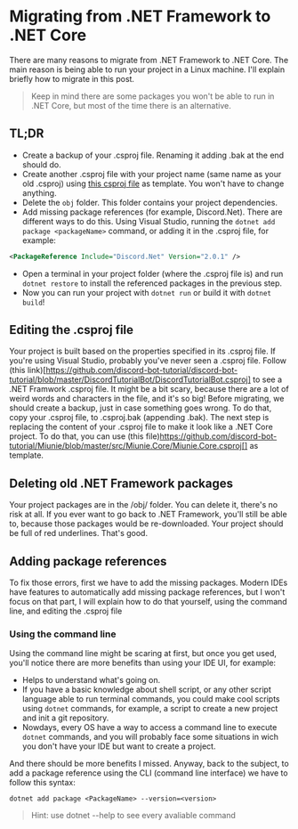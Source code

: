# Migrating from .NET Framework to .NET Core
There are many reasons to migrate from .NET Framework to .NET Core. The main reason is being able to run your project in a Linux machine. I'll explain briefly how to migrate in this post.

>Keep in mind there are some packages you won't be able to run in .NET Core, but most of the time there is an alternative.

## TL;DR
- Create a backup of your .csproj file. Renaming it adding .bak at the end should do.
- Create another .csproj file with your project name (same name as your old .csproj) using [this csproj file](https://github.com/discord-bot-tutorial/Miunie/blob/master/src/Miunie.Core/Miunie.Core.csproj) as template. You won't have to change anything.
- Delete the `obj` folder. This folder contains your project dependencies.
- Add missing package references (for example, Discord.Net). There are different ways to do this. Using Visual Studio, running the `dotnet add package <packageName>` command, or adding it in the .csproj file, for example:
```xml
<PackageReference Include="Discord.Net" Version="2.0.1" />
```

- Open a terminal in your project folder (where the .csproj file is) and run `dotnet restore` to install the referenced packages in the previous step.
- Now you can run your project with `dotnet run` or build it with `dotnet build`!

## Editing the .csproj file
Your project is built based on the properties specified in its .csproj file. If you're using Visual Studio, probably you've never seen a .csproj file. Follow (this link)[https://github.com/discord-bot-tutorial/discord-bot-tutorial/blob/master/DiscordTutorialBot/DiscordTutorialBot.csproj] to see a .NET Framwork .csproj file. It might be a bit scary, because there are a lot of weird words and characters in the file, and it's so big!
Before migrating, we should create a backup, just in case something goes wrong. To do that, copy your .csproj file, to <yourProjectName>.csproj.bak (appending .bak). 
The next step is replacing the content of your .csproj file to make it look like a .NET Core project. To do that, you can use (this file)https://github.com/discord-bot-tutorial/Miunie/blob/master/src/Miunie.Core/Miunie.Core.csproj[] as template. 

## Deleting old .NET Framework packages
Your project packages are in the /obj/ folder. You can delete it, there's no risk at all. If you ever want to go back to .NET Framework, you'll still be able to, because those packages would be re-downloaded. Your project should be full of red underlines. That's good.

## Adding package references
To fix those errors, first we have to add the missing packages. Modern IDEs have features to automatically add missing package references, but I won't focus on that part, I will explain how to do that yourself, using the command line, and editing the .csproj file

### Using the command line
Using the command line might be scaring at first, but once you get used, you'll notice there are more benefits than using your IDE UI, for example:

- Helps to understand what's going on.
- If you have a basic knowledge about shell script, or any other script language able to run terminal commands, you could make cool scripts using `dotnet` commands, for example, a script to create a new project and init a git repository.
- Nowdays, every OS have a way to access a command line to execute `dotnet` commands, and you will probably face some situations in wich you don't have your IDE but want to create a project.

And there should be more benefits I missed. 
Anyway, back to the subject, to add a package reference using the CLI (command line interface) we have to follow this syntax:

```
dotnet add package <PackageName> --version=<version>
```
> Hint: use dotnet --help to see every avaliable command

